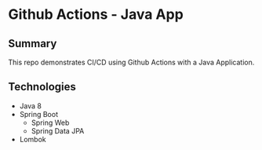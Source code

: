 # Github Actions - Java App

## Summary

This repo demonstrates CI/CD using Github Actions with a Java Application.

## Technologies

- Java 8
- Spring Boot
    - Spring Web
    - Spring Data JPA
- Lombok